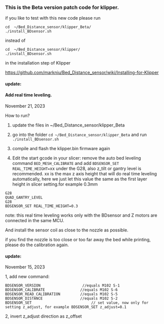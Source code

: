 
### This is the Beta version patch code for klipper.

if you like to test with this new code please run
```
cd  ~/Bed_Distance_sensor/klipper_Beta/
./install_BDsensor.sh
```
instead of 
```
cd  ~/Bed_Distance_sensor/klipper/
./install_BDsensor.sh
```

in the installation step of Klipper

https://github.com/markniu/Bed_Distance_sensor/wiki/Installing-for-Klipper


#### update: 
#### Add real time leveling. 
November 21, 2023

How to run?   

1. update the files in ~/Bed_Distance_sensor/klipper_Beta
2. go into the folder `cd ~/Bed_Distance_sensor/klipper_Beta`  and run` ./install_BDsensor.sh`
3. compile and flash the klipper.bin firmware again

4. Edit the start gcode in your slicer:
remove the auto bed leveling command `BED_MESH_CALIBRATE` and add `BDSENSOR_SET REAL_TIME_HEIGHT=`xx under the G28,
also z_tilt or gantry level is recommended. 
xx is the max z axis height that will do real time leveling automatically, here we just let this value the same as the first layer height in slicer setting.for example 0.3mm
```
G28
QUAD_GANTRY_LEVEL
G28
BDSENSOR_SET REAL_TIME_HEIGHT=0.3
```

note: this real time leveling works only with the BDsensor and Z motors are connected in the same MCU. 

And install the sensor coil as close to the nozzle as possible.

if you find the nozzle is too close or too far away the bed while printing, please do the calibration again.


#### update:
November 15, 2023

1, add new command:
```
BDSENSOR_VERSION                   //equals M102 S-1
BDSENSOR_CALIBRATE                //equals M102 S-6 
BDSENSOR_READ_CALIBRATION         //equals M102 S-5 
BDSENSOR_DISTANCE                 //equals M102 S-2 
BDSENSOR_SET                           // set value, now only for setting z_adjust, for example BDSENSOR_SET z_adjust=0.1

```
2, invert z_adjust direction as z_offset





